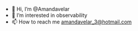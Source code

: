 - 👋 Hi, I’m @Amandavelar
- 👀 I’m interested in observability
- 📫 How to reach me amandavelar_3@hotmail.com

<!---
Amandavelar/Amandavelar is a ✨ special ✨ repository because its `README.md` (this file) appears on your GitHub profile.
You can click the Preview link to take a look at your changes.
--->

